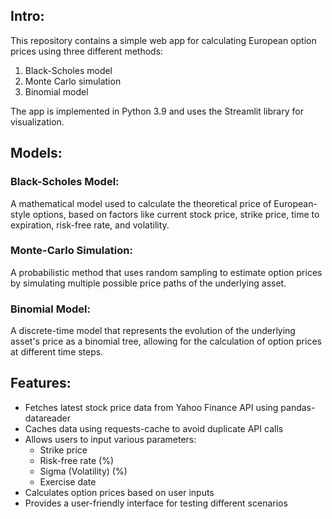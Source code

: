 ## Intro:
This repository contains a simple web app for calculating European option prices using three different methods:
1) Black-Scholes model
2) Monte Carlo simulation
3) Binomial model

The app is implemented in Python 3.9 and uses the Streamlit library for visualization.

## Models:
### Black-Scholes Model:
A mathematical model used to calculate the theoretical price of European-style options, based on factors like current stock price, strike price, time to expiration, risk-free rate, and volatility.

### Monte-Carlo Simulation:
A probabilistic method that uses random sampling to estimate option prices by simulating multiple possible price paths of the underlying asset.

### Binomial Model:
A discrete-time model that represents the evolution of the underlying asset's price as a binomial tree, allowing for the calculation of option prices at different time steps.


## Features:
- Fetches latest stock price data from Yahoo Finance API using pandas-datareader
- Caches data using requests-cache to avoid duplicate API calls
- Allows users to input various parameters:
    - Strike price
    - Risk-free rate (%)
    - Sigma (Volatility) (%)
    - Exercise date
- Calculates option prices based on user inputs
- Provides a user-friendly interface for testing different scenarios
